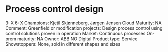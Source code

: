 # Process control design

3: X
 6: X
Champions: Kjetil Skjønneberg, Jørgen Jensen
Cloud Maturity: NA
Comment: Greenfield or modification projects: Design process control using control solutions proven in operation
Market: Continuous processes
On-prem maturity: NA
Owner: ABB NO Digital
Product type: Service
Showstoppers: None, sold in different shapes and sizes
